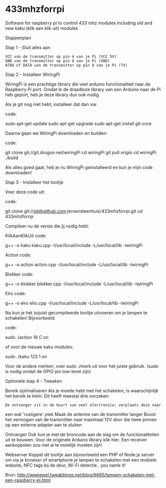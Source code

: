 433mhzforrpi
============

Software for raspberry pi to control 433 mhz modules including old and new kaku (klik aan klik uit) modules


Stappenplan

Stap 1 - Sluit alles aan

    VCC van de transmitter op pin 4 van je Pi (VCC 5V)
    GND van de transmitter op pin 6 van je Pi (GND)
    ATAD of DATA van de transmitter op pin 8 van je Pi (TX)


Stap 2 - Installeer WiringPi

WiringPi is een prachtige library die veel arduino functionaliteit naar de
Raspberry Pi port. Omdat ik de draadloze library van een Arduino naar de Pi
heb geport, heb je deze library dus ook nodig.

Als je git nog niet hebt, installeer dat dan via:

code:

sudo apt-get update
sudo apt-get upgrade
sudo apt-get install git-core


Daarna gaan we WiringPi downloaden en builden:

code:

git clone git://git.drogon.net/wiringPi
cd wiringPi
git pull origin
cd wiringPi
./build


Als alles goed gaat, heb je nu WiringPi geinstalleerd en kun je mijn code
downloaden!

Stap 3 - Installeer het tooltje

Voer deze code uit:

code:

git clone git://git@github.com:jeroensteenhuis/433mhzforrpi.git
cd 433mhzforrpi


Compileer nu de versie die jij nodig hebt:

KlikAanKlikUit
code:

g++ -o kaku kaku.cpp -I/usr/local/include -L/usr/local/lib -lwiringPi


Action
code:

g++ -o action action.cpp -I/usr/local/include -L/usr/local/lib -lwiringPi


Blokker
code:

g++ -o blokker blokker.cpp -I/usr/local/include -L/usr/local/lib -lwiringPi


Elro
code:

g++ -o elro elro.cpp -I/usr/local/include -L/usr/local/lib -lwiringPi


Nu kun je het zojuist gecompileerde tooltje uitvoeren om je lampen te
schakelen! Bijvoorbeeld:

code:

sudo ./action 18 C on

of voor de nieuwe kaku modules:

sudo ./kaku 123 1 on

Voor de andere merken, voer sudo ./merk uit voor het juiste gebruik. (sudo
is nodig omdat de GPIO pin low-level zijn)

Optionele stap 4 - Tweaken

Bereik optimaliseren
Als je moeite hebt met het schakelen, is waarschijnlijk het bereik te klein.
Dit heeft meestal drie oorzaken:

    De ontvanger zit in de buurt van veel electronica: verplaats deze naar
een wat 'rustigere' plek
    Maak de antenne van de transmitter langer
    Boost het vermogen van de transmitter naar maximaal 12V door die twee
pinnen op een externe adapter aan te sluiten

Ontvanger
Ook kun je met de broncode aan de slag om de functionaliteiten uit te
bouwen. Voor de originele Arduino library klik hier. Een receiver
aankoppelen zou niet al te moeilijk moeten zijn!

Webserver
Koppel dit tooltje aan bijvoorbeeld een PHP of Node.js server om via je
browser of smartphone je lampen te schakelen met een mobiele website, NFC
tags bij de deur, Wi-Fi detectie.. you name it!

Bron: http://weejewel.tweakblogs.net/blog/8665/lampen-schakelen-met-een-raspberry-pi.html